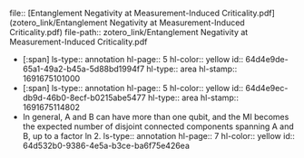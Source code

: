 file:: [Entanglement Negativity at Measurement-Induced Criticality.pdf](zotero_link/Entanglement Negativity at Measurement-Induced Criticality.pdf)
file-path:: zotero_link/Entanglement Negativity at Measurement-Induced Criticality.pdf

- [:span]
  ls-type:: annotation
  hl-page:: 5
  hl-color:: yellow
  id:: 64d4e9de-65a1-49a2-b45a-5d88bd1994f7
  hl-type:: area
  hl-stamp:: 1691675101000
- [:span]
  ls-type:: annotation
  hl-page:: 5
  hl-color:: yellow
  id:: 64d4e9ec-db9d-46b0-8ecf-b0215abe5477
  hl-type:: area
  hl-stamp:: 1691675114802
- In general, A and B can have more than one qubit, and the MI becomes the expected number of disjoint connected components spanning A and B, up to a factor ln 2.
  ls-type:: annotation
  hl-page:: 7
  hl-color:: yellow
  id:: 64d532b0-9386-4e5a-b3ce-ba6f75e426ea